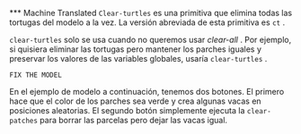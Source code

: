 ﻿*** Machine Translated
`Clear-turtles` es una primitiva que elimina todas las tortugas del modelo a la vez. La versión abreviada de esta primitiva es `ct` .

`clear-turtles` solo se usa cuando no queremos usar *clear-all* . Por ejemplo, si quisiera eliminar las tortugas pero mantener los parches iguales y preservar los valores de las variables globales, usaría `clear-turtles` .



```
FIX THE MODEL
```


En el ejemplo de modelo a continuación, tenemos dos botones. El primero hace que el color de los parches sea verde y crea algunas vacas en posiciones aleatorias. El segundo botón simplemente ejecuta la `clear-patches` para borrar las parcelas pero dejar las vacas igual.
